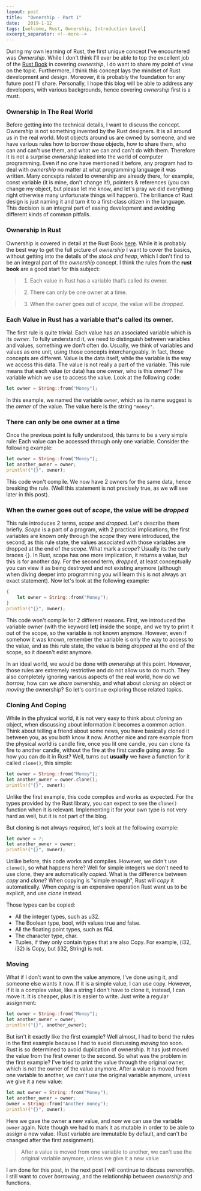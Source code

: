 ```yaml
---
layout: post
title:  "Ownership - Part 1"
date:   2019-1-12
tags: [welcome, Rust, Ownership, Introduction Level]
excerpt_separator: <!--more-->
---
```



During my own learning of Rust, the first unique concept I've encountered was *Ownership*. While I don't think I'll ever be able to top the excellent job of the [Rust Book](https://doc.rust-lang.org/book/ "The Rust Book") in covering *ownership*, I do want to share my point of view on the topic. Furthermore, I think this concept lays the mindset of Rust development and design. Moreover, it is probably the foundation for any future post I'll share. Personally, I hope this blog will be able to address any developers, with various backgrounds, hence covering *ownership* first is a must.<!--more-->

### Ownership In The Real World

Before getting into the technical details, I want to discuss the concept. *Ownership* is not something invented by the Rust designers. It is all around us in the real world. Most objects around us are owned by someone, and we have various rules how to borrow those objects, how to share them, who can and can't use them, and what we can and can't do with them. Therefore it is not a surprise *ownership* leaked into the world of computer programming. Even if no one have mentioned it before, any program had to deal with *ownership* no matter at what programming language it was written. Many concepts related to ownership are already there, for example, const variable (it is mine, don't change it!), pointers & references (you can change my object, but please let me know, and let's pray we did everything right otherwise many unfortunate things will happen). The brilliance of Rust design is just naming it and turn it to a first-class citizen in the language. This decision is an integral part of easing development and avoiding different kinds of common pitfalls. 

### Ownership In Rust

Ownership is covered in detail at the Rust Book [here](https://doc.rust-lang.org/book/ch04-01-what-is-ownership.html "Ownership at Rust Book"). While it is probably the best way to get the full picture of *ownership* I want to cover the basics, without getting into the details of the *stack and heap*, which I don't find to be an integral part of the *ownership* concept. I think the rules from the **rust book** are a good start for this subject:

> 1) Each value in Rust has a variable that’s called its owner.

> 2) There can only be one owner at a time.

> 3) When the owner goes out of *scope*, the value will be *dropped*.

### Each Value in Rust has a variable that's called its owner.
The first rule is quite trivial. Each value has an associated variable which is its *owner*. To fully understand it, we need to distinguish between variables and values, something we don't often do. Usually, we think of variables and values as one unit, using those concepts interchangeably. In fact, those concepts are different. Value is the data itself, while the variable is the way we access this data. The value is not really a part of the variable. This rule means that each value (or data) has one *owner*, who is this *owner*? The variable which we use to access the value. Look at the following code:
```rust
let owner = String::from("Money");
```
In this example, we named the variable `owner`, which as its name suggest is the *owner* of the value. The value here is the string `"money"`.  

### There can only be one owner at a time
Once the previous point is fully understood, this turns to be a very simple rule:
Each value can be accessed through only one variable. Consider the following example:
```rust
let owner = String::from("Money");
let another_owner = owner;
println!("{}", owner);
```

This code won't compile. We now have 2 owners for the same data, hence breaking the rule. (Well this statement is not precisely true, as we will see later in this post).

### When the owner goes out of *scope*, the value will be *dropped*
This rule introduces 2 terms, *scope* and *dropped*. Let's describe them briefly.
*Scope* is a part of a program, with 2 practical implications, the first variables are known only through the *scope* they were introduced, the second, as this rule state, the values associated with those variables are dropped at the end of the *scope*. What mark a *scope*? Usually its the curly braces `{}`. In Rust, scope has one more implication, it returns a value, but this is for another day. For the second term, *dropped*, at least conceptually you can view it as being destroyed and not existing anymore (although when diving deeper into programming you will learn this is not always an exact statement). Now let's look at the following example:

```rust
{
    let owner = String::from("Money");
}
println!("{}", owner);
```
This code won't compile for 2 different reasons. First, we introduced the variable owner (with the keyword **let**) inside the scope, and we try to print it out of the scope, so the variable is not known anymore. However, even if somehow it was known, remember the variable is only the way to access to the value, and as this rule state, the value is being *dropped* at the end of the scope, so it doesn't exist anymore. 

In an ideal world, we would be done with *ownership* at this point. However, those rules are extremely restrictive and do not allow us to do much. They also completely ignoring various aspects of the real world, how do we *borrow*, how can we *share* ownership, and what about *cloning* an object or *moving* the ownership? So let's continue exploring those related topics.

### Cloning And Coping
While in the physical world, it is not very easy to think about *cloning* an object, when discussing about information it becomes a common action. Think about telling a friend about some news, you have basically cloned it between you, as you both know it now. Another nice and rare example from the physical world is candle fire, once you lit one candle, you can clone its fire to another candle, without the fire at the first candle going away. So how you can do it in Rust? Well, turns out **usually** we have a function for it called `clone()`, this simple:
```rust
let owner = String::from("Money");
let another_owner = owner.clone();
println!("{}", owner);
```

Unlike the first example, this code compiles and works as expected. For the types provided by the Rust library, you can expect to see the `clone()` function when it is relevant. Implementing it for your own type is not very hard as well, but it is not part of the blog.

But cloning is not always required, let's look at the following example:
```rust
let owner = 7;
let another_owner = owner;
println!("{}", owner);
```

Unlike before, this code works and compiles. However, we didn't use `clone()`, so what happens here? Well for simple integers we don't need to use clone, they are automatically *copied*. What is the difference between *copy* and *clone*? When copying is "simple enough", Rust will *copy* it automatically. When *coping* is an expensive operation Rust want us to be explicit, and use *clone* instead. 

Those types can be copied:
* All the integer types, such as u32.
* The Boolean type, bool, with values true and false.
* All the floating point types, such as f64.
* The character type, char.
* Tuples, if they only contain types that are also Copy. For example, (i32, i32) is Copy, but (i32, String) is not.

### Moving
What if I don't want to own the value anymore, I've done using it, and someone else wants it now. If it is a simple value, I can use copy. However, if it is a complex value, like a string I don't have to clone it, instead, I can move it. It is cheaper, plus it is easier to write. Just write a regular assignment:
```rust
let owner = String::from("Money");
let another_owner = owner;
println!("{}", another_owner);
```
But isn't it exactly like the first example? Well almost, I had to bend the rules in the first example because I had to avoid discussing *moving* too soon. Rust is so determined to avoid duplication of ownership. It has just moved the value from the first owner to the second. So what was the problem in the first example? I've tried to print the value through the original owner, which is not the owner of the value anymore. After a value is moved from one variable to another, we can't use the original variable anymore, unless we give it a new value:
```rust
let mut owner = String::from("Money");
let another_owner = owner;
owner = String::from("Another money");
println!("{}", owner);
```

Here we gave the owner a new value, and now we can use the variable `owner` again. Note though we had to mark it as mutable in order to be able to assign a new value. (Rust variable are immutable by default, and can't be changed after the first assignment).
> After a value is moved from one variable to another, we can't use the original variable anymore, unless we give it a new value

I am done for this post, in the next post I will continue to discuss *ownership*. I still want to cover *borrowing*, and the relationship between *ownership* and functions.
